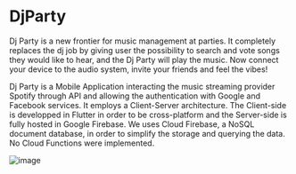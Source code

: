 # DjParty

Dj Party is a new frontier for music management at parties. 
It completely replaces the dj job by giving user the possibility to search and vote songs they would like to hear, and the Dj Party will play the music.
Now connect your device to the audio system, invite your friends and feel the vibes!

Dj Party is a Mobile Application interacting the music streaming provider Spotify through API and allowing the authentication with Google and Facebook services.
It employs a Client-Server architecture. The Client-side is developped in Flutter in order to be cross-platform and the Server-side is fully hosted in Google Firebase.
We uses Cloud Firebase, a NoSQL document database, in order to simplify the storage and querying the data.
No Cloud Functions were implemented.

![image](https://github.com/giusti-leo/DjParty/assets/61985313/ca3c6c49-de47-4787-b020-78cb1f8c6e51)
